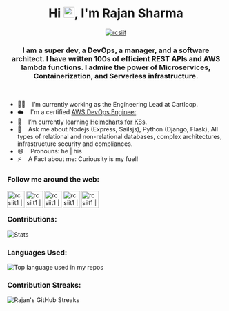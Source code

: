 <h1 align="center">Hi <img src="https://media.giphy.com/media/hvRJCLFzcasrR4ia7z/giphy.gif" width="25px" height="25px">, I'm  Rajan Sharma </h1> <p align="center"> <a href="https://twitter.com/rcsiit" target="blank"><img src="https://img.shields.io/twitter/follow/rcsiit?logo=twitter&style=for-the-badge" alt="rcsiit" /></a> </p>
<h3 align="center">I am a super dev, a DevOps, a manager, and a software architect. I have written 100s of efficient REST APIs and AWS lambda functions. I admire the power of Microservices, Containerization, and Serverless infrastructure.</h3> <br>


- 👨‍💼 &nbsp;&nbsp; I’m currently working as the Engineering Lead at Cartloop.
- ☁️ &nbsp;&nbsp; I'm a certified [AWS DevOps Engineer](https://www.credly.com/badges/49abc3cf-4f01-41b0-a71f-b3f3e7eba10d/public_url).
- 🌱 &nbsp;&nbsp; I’m currently learning [Helmcharts for K8s](https://helm.sh/docs/topics/charts/).
- 💬 &nbsp;&nbsp; Ask me about Nodejs (Express, Sailsjs), Python (Django, Flask), All types of relational and non-relational databases, complex architectures, infrastructure security and compliances.
- 😄 &nbsp;&nbsp; Pronouns: he | his
- ⚡ &nbsp;&nbsp; A Fact about me: Curiousity is my fuel!

### Follow me around the web:

[<img align="left" alt="rcsiit1 | Stackoverflow" width="40px" src="https://img.icons8.com/color/344/stackoverflow.png" />][stackoverflow]
[<img align="left" alt="rcsiit1 | Twitter" width="40px" src="https://img.icons8.com/color/344/twitter--v2.png" />][twitter]
[<img align="left" alt="rcsiit1 | LinkedIn" width="40px" src="https://img.icons8.com/fluent/48/000000/linkedin.png" />][linkedin]
[<img align="left" alt="rcsiit1 | Instagram" width="40px" src="https://img.icons8.com/fluency/344/instagram-new.png" />][instagram]
[<img align="left" alt="rcsiit1 | Facebook" width="40px" src="https://img.icons8.com/fluency/344/facebook-new.png" />][facebook]
<br> <br>

### Contributions:

![Stats](https://github-readme-stats.vercel.app/api?username=rcsiit1&count_private=true&show_icons=true&hide_title=1)

### Languages Used:
<img width="" src="https://github-readme-stats.vercel.app/api/top-langs/?username=rcsiit1&layout=compact&hide_title=1&card_width=446" alt="Top language used in my repos" />

### Contribution Streaks:
![Rajan's GitHub Streaks](https://github-readme-streak-stats.herokuapp.com/?user=rcsiit1)

[stackoverflow]: https://stackoverflow.com/users/rajan-sharma
[twitter]: https://twitter.com/rcsiit
[instagram]: https://instagram.com/__rajan.sharma
[linkedin]: https://linkedin.com/in/rajansharma9697
[facebook]: https://fb.com/rajansharma9697
